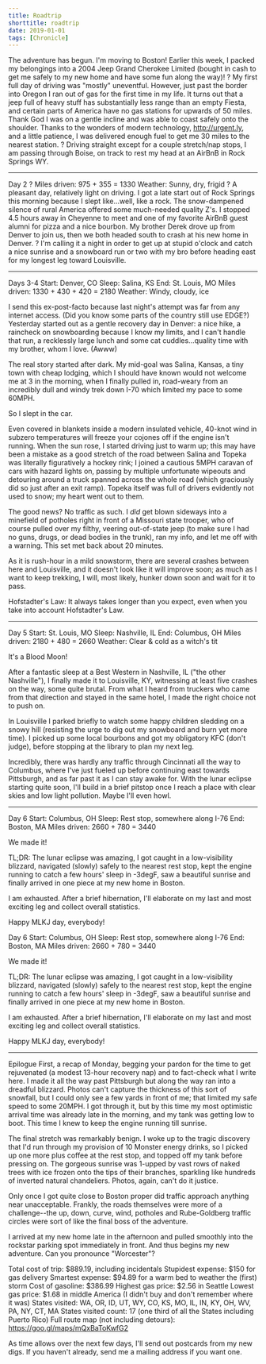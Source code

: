 ```yaml
---
title: Roadtrip
shorttitle: roadtrip
date: 2019-01-01
tags: [Chronicle]
---
```


The adventure has begun. I'm moving to Boston! Earlier this week, I packed my belongings into a 2004 Jeep Grand Cherokee Limited (bought in cash to get me safely to my new home and have some fun along the way)!
?
My first full day of driving was "mostly" uneventful. However, just past the border into Oregon I ran out of gas for the first time in my life. It turns out that a jeep full of heavy stuff has substantially less range than an empty Fiesta, and certain parts of America have no gas stations for upwards of 50 miles. Thank God I was on a gentle incline and was able to coast safely onto the shoulder. Thanks to the wonders of modern technology, http://urgent.ly, and a little patience, I was delivered enough fuel to get me 30 miles to the nearest station.
?
Driving straight except for a couple stretch/nap stops, I am passing through Boise, on track to rest my head at an AirBnB in Rock Springs WY.

---

Day 2
?
Miles driven: 975 + 355 = 1330
Weather: Sunny, dry, frigid
?
A pleasant day, relatively light on driving. I got a late start out of Rock Springs this morning because I slept like...well, like a rock. The snow-dampened silence of rural America offered some much-needed quality Z's. I stopped 4.5 hours away in Cheyenne to meet and one of my favorite AirBnB guest alumni for pizza and a nice bourbon. My brother Derek drove up from Denver to join us, then we both headed south to crash at his new home in Denver.
?
I'm calling it a night in order to get up at stupid o'clock and catch a nice sunrise and a snowboard run or two with my bro before heading east for my longest leg toward Louisville.

---

Days 3-4
Start: Denver, CO
Sleep: Salina, KS
End: St. Louis, MO
Miles driven: 1330 + 430 + 420 = 2180
Weather: Windy, cloudy, ice

I send this ex-post-facto because last night's attempt was far from any internet access. (Did you know some parts of the country still use EDGE?) Yesterday started out as a gentle recovery day in Denver: a nice hike, a raincheck on snowboarding because I know my limits, and I can't handle that run, a recklessly large lunch and some cat cuddles...quality time with my brother, whom I love. (Awww)

The real story started after dark. My mid-goal was Salina, Kansas, a tiny town with cheap lodging, which I should have known would not welcome me at 3 in the morning, when I finally pulled in, road-weary from an incredibly dull and windy trek down I-70 which limited my pace to some 60MPH.

So I slept in the car.

Even covered in blankets inside a modern insulated vehicle, 40-knot wind in subzero temperatures will freeze your cojones off if the engine isn't running. When the sun rose, I started driving just to warm up; this may have been a mistake as a good stretch of the road between Salina and Topeka was literally figuratively a hockey rink; I joined a cautious 5MPH caravan of cars with hazard lights on, passing by multiple unfortunate wipeouts and detouring around a truck spanned across the whole road (which graciously did so just after an exit ramp). Topeka itself was full of drivers evidently not used to snow; my heart went out to them.

The good news? No traffic as such. I *did* get blown sideways into a minefield of potholes right in front of a Missouri state trooper, who of course pulled over my filthy, veering out-of-state jeep (to make sure I had no guns, drugs, or dead bodies in the trunk), ran my info, and let me off with a warning. This set met back about 20 minutes.

As it is rush-hour in a mild snowstorm, there are several crashes between here and Louisville, and it doesn't look like it will improve soon; as much as I want to keep trekking, I will, most likely, hunker down soon and wait for it to pass.

Hofstadter's Law: It always takes longer than you expect, even when you take into account Hofstadter's Law.

---

Day 5
Start: St. Louis, MO
Sleep: Nashville, IL
End: Columbus, OH
Miles driven: 2180 + 480 = 2660
Weather: Clear & cold as a witch's tit

It's a Blood Moon!

After a fantastic sleep at a Best Western in Nashville, IL ("the other Nashville"), I finally made it to Louisville, KY, witnessing at least five crashes on the way, some quite brutal. From what I heard from truckers who came from that direction and stayed in the same hotel, I made the right choice not to push on.

In Louisville I parked briefly to watch some happy children sledding on a snowy hill (resisting the urge to dig out my snowboard and burn yet more time). I picked up some local bourbons and got my obligatory KFC (don't judge), before stopping at the library to plan my next leg.

Incredibly, there was hardly any traffic through Cincinnati all the way to Columbus, where I've just fueled up before continuing east towards Pittsburgh, and as far past it as I can stay awake for. With the lunar eclipse starting quite soon, I'll build in a brief pitstop once I reach a place with clear skies and low light pollution. Maybe I'll even howl.

---

Day 6
Start: Columbus, OH
Sleep: Rest stop, somewhere along I-76
End: Boston, MA
Miles driven: 2660 + 780 = 3440

We made it!

TL;DR: The lunar eclipse was amazing, I got caught in a low-visibility blizzard, navigated (slowly) safely to the nearest rest stop, kept the engine running to catch a few hours' sleep in -3degF, saw a beautiful sunrise and finally arrived in one piece at my new home in Boston.

I am exhausted. After a brief hibernation, I'll elaborate on my last and most exciting leg and collect overall statistics.

Happy MLKJ day, everybody!

Day 6
Start: Columbus, OH
Sleep: Rest stop, somewhere along I-76
End: Boston, MA
Miles driven: 2660 + 780 = 3440

We made it!

TL;DR: The lunar eclipse was amazing, I got caught in a low-visibility blizzard, navigated (slowly) safely to the nearest rest stop, kept the engine running to catch a few hours' sleep in -3degF, saw a beautiful sunrise and finally arrived in one piece at my new home in Boston.

I am exhausted. After a brief hibernation, I'll elaborate on my last and most exciting leg and collect overall statistics.

Happy MLKJ day, everybody!

---

Epilogue
First, a recap of Monday, begging your pardon for the time to get rejuvenated (a modest 13-hour recovery nap) and to fact-check what I write here. I made it all the way past Pittsburgh but along the way ran into a dreadful blizzard. Photos can't capture the thickness of this sort of snowfall, but I could only see a few yards in front of me; that limited my safe speed to some 20MPH. I got through it, but by this time my most optimistic arrival time was already late in the morning, and my tank was getting low to boot. This time I knew to keep the engine running till sunrise.

The final stretch was remarkably benign. I woke up to the tragic discovery that I'd run through my provision of 10 Monster energy drinks, so I picked up one more plus coffee at the rest stop, and topped off my tank before pressing on. The gorgeous sunrise was 1-upped by vast rows of naked trees with ice frozen onto the tips of their branches, sparkling like hundreds of inverted natural chandeliers. Photos, again, can't do it justice.

Only once I got quite close to Boston proper did traffic approach anything near unacceptable. Frankly, the roads themselves were more of a challenge--the up, down, curve, wind, potholes and Rube-Goldberg traffic circles were sort of like the final boss of the adventure.

I arrived at my new home late in the afternoon and pulled smoothly into the rockstar parking spot immediately in front. And thus begins my new adventure. Can you pronounce "Worcester"?

Total cost of trip: $889.19, including incidentals
Stupidest expense: $150 for gas delivery
Smartest expense: $94.89 for a warm bed to weather the (first) storm
Cost of gasoline: $386.99
Highest gas price: $2.56 in Seattle
Lowest gas price: $1.68 in middle America (I didn't buy and don't remember where it was)
States visited: WA, OR, ID, UT, WY, CO, KS, MO, IL, IN, KY, OH, WV, PA, NY, CT, MA
States visited count: 17 (one third of all the States including Puerto Rico)
Full route map (not including detours): https://goo.gl/maps/mQxBaToKwfG2

  As time allows over the next few days, I'll send out postcards from my new digs. If you haven't already, send me a mailing address if you want one.


